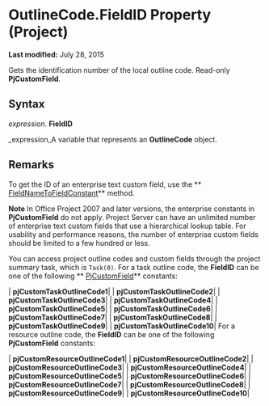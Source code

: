 
# OutlineCode.FieldID Property (Project)

 **Last modified:** July 28, 2015

Gets the identification number of the local outline code. Read-only  **PjCustomField**.

## Syntax

 _expression_. **FieldID**

 _expression_A variable that represents an  **OutlineCode** object.


## Remarks

To get the ID of an enterprise text custom field, use the  ** [FieldNameToFieldConstant](0830db06-22a7-3ca5-c9ca-f9efbc360767.md)** method.


 **Note**  In Office Project 2007 and later versions, the enterprise constants in  **PjCustomField** do not apply. Project Server can have an unlimited number of enterprise text custom fields that use a hierarchical lookup table. For usability and performance reasons, the number of enterprise custom fields should be limited to a few hundred or less.

You can access project outline codes and custom fields through the project summary task, which is  `Task(0)`. For a task outline code, the  **FieldID** can be one of the following ** [PjCustomField](eed248af-bde2-8299-3737-253cf96411e2.md)** constants:



| **pjCustomTaskOutlineCode1**|
| **pjCustomTaskOutlineCode2**|
| **pjCustomTaskOutlineCode3**|
| **pjCustomTaskOutlineCode4**|
| **pjCustomTaskOutlineCode5**|
| **pjCustomTaskOutlineCode6**|
| **pjCustomTaskOutlineCode7**|
| **pjCustomTaskOutlineCode8**|
| **pjCustomTaskOutlineCode9**|
| **pjCustomTaskOutlineCode10**|
For a resource outline code, the  **FieldID** can be one of the following **PjCustomField** constants:



| **pjCustomResourceOutlineCode1**|
| **pjCustomResourceOutlineCode2**|
| **pjCustomResourceOutlineCode3**|
| **pjCustomResourceOutlineCode4**|
| **pjCustomResourceOutlineCode5**|
| **pjCustomResourceOutlineCode6**|
| **pjCustomResourceOutlineCode7**|
| **pjCustomResourceOutlineCode8**|
| **pjCustomResourceOutlineCode9**|
| **pjCustomResourceOutlineCode10**|
